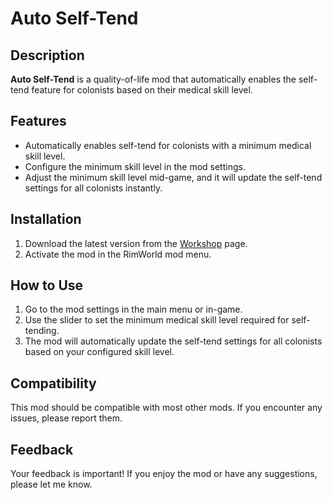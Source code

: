 # Auto Self-Tend

## Description

**Auto Self-Tend** is a quality-of-life mod that automatically enables the self-tend feature for colonists based on their medical skill level.

## Features

- Automatically enables self-tend for colonists with a minimum medical skill level.
- Configure the minimum skill level in the mod settings.
- Adjust the minimum skill level mid-game, and it will update the self-tend settings for all colonists instantly.

## Installation

1. Download the latest version from the [Workshop](https://steamcommunity.com/sharedfiles/filedetails/?id=3300580124) page.
2. Activate the mod in the RimWorld mod menu.

## How to Use

1. Go to the mod settings in the main menu or in-game.
2. Use the slider to set the minimum medical skill level required for self-tending.
3. The mod will automatically update the self-tend settings for all colonists based on your configured skill level.

## Compatibility

This mod should be compatible with most other mods. If you encounter any issues, please report them.

## Feedback

Your feedback is important! If you enjoy the mod or have any suggestions, please let me know.




